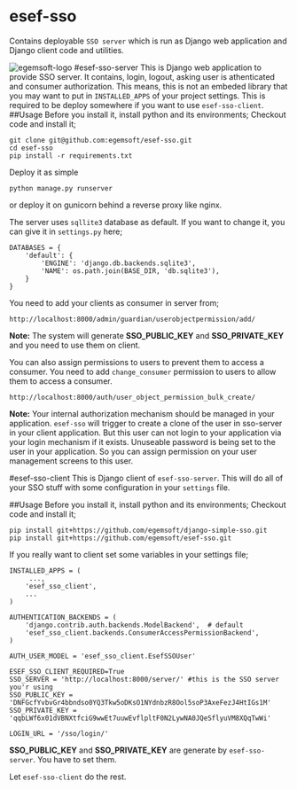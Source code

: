 # esef-sso

Contains deployable `SSO server` which is run as Django web application and Django client code and utilities.

![egemsoft-logo](http://egemsoft.net/images/logo.png)
#esef-sso-server
This is Django web application to provide SSO server. It contains, login, logout, asking user is athenticated and consumer authorization. This means, this is not an embeded library that you may want to put in `INSTALLED_APPS` of your project settings. This is required to be deploy somewhere if you want to use `esef-sso-client`. 
##Usage
Before you install it, install python and its environments;
Checkout code and install it;

```
git clone git@github.com:egemsoft/esef-sso.git
cd esef-sso
pip install -r requirements.txt
```

Deploy it as simple
```
python manage.py runserver
```
or deploy it on gunicorn behind a reverse proxy like nginx.

The server uses `sqllite3` database as default. If you want to change it, you can give it in `settings.py` here;

```
DATABASES = {
    'default': {
        'ENGINE': 'django.db.backends.sqlite3',
        'NAME': os.path.join(BASE_DIR, 'db.sqlite3'),
    }
}
```

You need to add your clients as consumer in server from;

```
http://localhost:8000/admin/guardian/userobjectpermission/add/
```
**Note:** The system will generate **SSO\_PUBLIC\_KEY** and **SSO\_PRIVATE\_KEY** and you need to use them on client.

You can also assign permissions to users to prevent them to access a consumer. You need to add `change_consumer` permission to users to allow them to access a consumer.

```
http://localhost:8000/auth/user_object_permission_bulk_create/
```

**Note:** Your internal authorization mechanism should be managed in your application. `esef-sso` will trigger to create a clone of the user in sso-server in your client application. But this user can not login to your application via your login mechanism if it exists. Unuseable password is being set to the user in your application. So you can assign permission on your user management screens to this user.

#esef-sso-client
This is Django client of `esef-sso-server`. This will do all of your SSO stuff with some configuration in your `settings` file.

##Usage
Before you install it, install python and its environments;
Checkout code and install it;

```
pip install git+https://github.com/egemsoft/django-simple-sso.git
pip install git+https://github.com/egemsoft/esef-sso.git
```


If you really want to client set some variables in your settings file;
```
INSTALLED_APPS = (
	 ...,
    'esef_sso_client',
    ...
)

AUTHENTICATION_BACKENDS = (
    'django.contrib.auth.backends.ModelBackend',  # default
    'esef_sso_client.backends.ConsumerAccessPermissionBackend',
)

AUTH_USER_MODEL = 'esef_sso_client.EsefSSOUser'

ESEF_SSO_CLIENT_REQUIRED=True
SSO_SERVER = 'http://localhost:8000/server/' #this is the SSO server you'r using
SSO_PUBLIC_KEY = 'DNFGcfYvbvGr4bbndso0YQ3Tkw5oDKsO1NYdnbzR8Ool5soP3AxeFezJ4HtIGs1M'
SSO_PRIVATE_KEY = 'qqbLWf6x01dVBNXtfciG9wwEt7uuwEvflpltF0N2LywNA0JQeSflyuVM8XQqTwWi'

LOGIN_URL = '/sso/login/'
```
**SSO\_PUBLIC\_KEY** and **SSO\_PRIVATE\_KEY** are generate by `esef-sso-server`. You have to set them. 

Let `esef-sso-client` do the rest.

